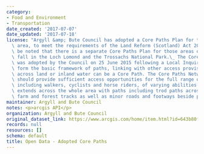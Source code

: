 ```yaml
---
category:
- Food and Environment
- Transportation
date_created: '2017-07-07'
date_updated: '2017-07-18'
license: "Argyll &amp; Bute Council has adopted a Core Paths Plan for the Council\
  \ area, to meet the requirements of the Land Reform (Scotland) Act 2003:\_ It should\
  \ be noted that there is a separate Core Paths Plan for those areas of Argyll that\
  \ fall in the Loch Lomond and the Trossachs National Park.\_ The Core Paths Plan\
  \ was adopted by the Council on 25 June 2015 following a Local Inquiry.\_ Core Paths\
  \ form the basic framework of paths, linking with other access provision. Any route\
  \ across land or inland water can be a Core Path. The Core Paths Network as a whole\
  \ should provide sufficient access opportunities for the full range of access takers,\
  \ including walkers, cyclists and horse riders, of varying abilities. The network\
  \ extends across the whole area with paths including trod paths across natural ground,\
  \ farm and forest tracks as well as minor roads and footways beside public roads."
maintainer: Argyll and Bute Council
notes: <p>arcgis API</p>
organization: Argyll and Bute Council
original_dataset_link: https://www.arcgis.com/home/item.html?id=643b80fbbdfa4b139129e871a4ec2d69
records: null
resources: []
schema: default
title: Open Data - Adopted Core Paths
---
```

